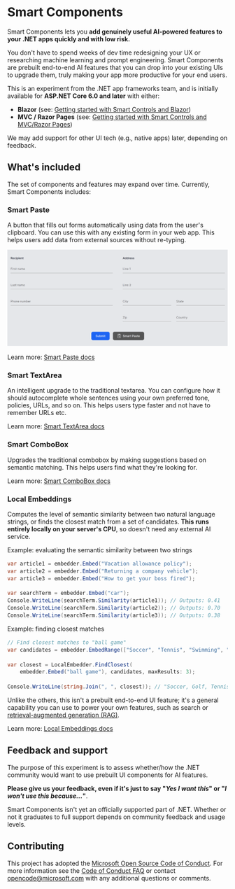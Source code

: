 # Smart Components

Smart Components lets you **add genuinely useful AI-powered features to your .NET apps quickly and with low risk.** 

You don't have to spend weeks of dev time redesigning your UX or researching machine learning and prompt engineering. Smart Components are prebuilt end-to-end AI features that you can drop into your existing UIs to upgrade them, truly making your app more productive for your end users.

This is an experiment from the .NET app frameworks team, and is initially available for **ASP.NET Core 6.0 and later** with either:

 * **Blazor** (see: [Getting started with Smart Controls and Blazor](docs/getting-started-blazor.md))
 * **MVC / Razor Pages** (see: [Getting started with Smart Controls and MVC/Razor Pages](docs/getting-started-mvc-razor-pages.md))

We may add support for other UI tech (e.g., native apps) later, depending on feedback.

## What's included

The set of components and features may expand over time. Currently, Smart Components includes:

### Smart Paste

A button that fills out forms automatically using data from the user's clipboard. You can use this with any existing form in your web app. This helps users add data from external sources without re-typing.

![Screen capture of Smart Paste feature](docs/images/smart-paste-address.gif)

Learn more: [Smart Paste docs](docs/smart-paste.md)

### Smart TextArea

An intelligent upgrade to the traditional textarea. You can configure how it should autocomplete whole sentences using your own preferred tone, policies, URLs, and so on. This helps users type faster and not have to remember URLs etc.

Learn more: [Smart TextArea docs](docs/smart-textarea.md)

### Smart ComboBox

Upgrades the traditional combobox by making suggestions based on semantic matching. This helps users find what they're looking for.

Learn more: [Smart ComboBox docs](docs/smart-combobox.md)

### Local Embeddings

Computes the level of semantic similarity between two natural language strings, or finds the closest match from a set of candidates. **This runs entirely locally on your server's CPU**, so doesn't need any external AI service.

Example: evaluating the semantic similarity between two strings

```cs
var article1 = embedder.Embed("Vacation allowance policy");
var article2 = embedder.Embed("Returning a company vehicle");
var article3 = embedder.Embed("How to get your boss fired");

var searchTerm = embedder.Embed("car");
Console.WriteLine(searchTerm.Similarity(article1)); // Outputs: 0.41
Console.WriteLine(searchTerm.Similarity(article2)); // Outputs: 0.70
Console.WriteLine(searchTerm.Similarity(article3)); // Outputs: 0.38
```

Example: finding closest matches

```cs
// Find closest matches to "ball game"
var candidates = embedder.EmbedRange(["Soccer", "Tennis", "Swimming", "Horse riding", "Golf", "Gymnastics"]);

var closest = LocalEmbedder.FindClosest(
    embedder.Embed("ball game"), candidates, maxResults: 3);

Console.WriteLine(string.Join(", ", closest)); // "Soccer, Golf, Tennis"
```

Unlike the others, this isn't a prebuilt end-to-end UI feature; it's a general capability you can use to power your own features, such as search or [retrieval-augmented generation (RAG)](https://en.wikipedia.org/wiki/Prompt_engineering#Retrieval-augmented_generation).

Learn more: [Local Embeddings docs](docs/local-embeddings.md)

## Feedback and support

The purpose of this experiment is to assess whether/how the .NET community would want to use prebuilt UI components for AI features.

**Please give us your feedback, even if it's just to say "*Yes I want this*" or "*I won't use this because...*"**. 

Smart Components isn't yet an officially supported part of .NET. Whether or not it graduates to full support depends on community feedback and usage levels.

## Contributing

This project has adopted the [Microsoft Open Source Code of Conduct](https://opensource.microsoft.com/codeofconduct/). For more information see the [Code of Conduct FAQ](https://opensource.microsoft.com/codeofconduct/faq/) or contact [opencode@microsoft.com](mailto:opencode@microsoft.com) with any additional questions or comments.
